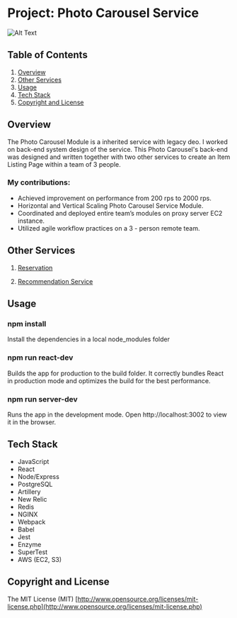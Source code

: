 # Project: Photo Carousel Service


![Alt Text](https://gph.is/g/Zd17gz0)


## Table of Contents
1. [Overview](#Overview)
1. [Other Services](#Other-Services)
1. [Usage](#Usage)
1. [Tech Stack](#Tech-Stack)
1. [Copyright and License](#Copyright-and-License)

## Overview
The Photo Carousel Module is a inherited service with legacy deo. I worked on back-end system design of the service.
This Photo Carousel's back-end was designed and written together with two other services to create an Item Listing Page within a team of 3 people.

### My contributions:
* Achieved improvement on performance from 200 rps to 2000 rps.
* Horizontal and Vertical Scaling Photo Carousel Service Module.
* Coordinated and deployed entire team’s modules on proxy server EC2 instance.
* Utilized agile workflow practices on a 3 - person remote team.





## Other Services


  1. [Reservation](https://github.com/rpt19-eckert/David-Service-Res)

  1. [Recommendation Service](https://github.com/rpt19-eckert/Dustins-Rec-Service)




## Usage

### npm install
  Install the dependencies in a local node_modules folder


### npm run react-dev
  Builds the app for production to the build folder.
  It correctly bundles React in production mode and optimizes the build for the best performance.

### npm run server-dev
  Runs the app in the development mode.
  Open http://localhost:3002 to view it in the browser.


## Tech Stack

- JavaScript
- React
- Node/Express
- PostgreSQL
- Artillery
- New Relic
- Redis
- NGINX
- Webpack
- Babel
- Jest
- Enzyme
- SuperTest
- AWS (EC2, S3)



## Copyright and License
The MIT License (MIT) [http://www.opensource.org/licenses/mit-license.php](http://www.opensource.org/licenses/mit-license.php)
